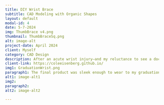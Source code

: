 ```yaml
---
title: DIY Wrist Brace
subtitle: CAD Modeling with Organic Shapes
layout: default
modal-id: 4
date: 5-7-2024
img: ThumbBrace v4.png
thumbnail: ThumbBraceSq.png
alt: image-alt
project-date: April 2024
client: Myself
category: CAD Design
description: After an acute wrist injury—and my reluctance to see a doctor—I decided to solve the problem on my own. Using the LiDAR on my cellphone as a scanner, I scanned my wrist and uploaded the shape into my CAD software. I quickly designed this brace, which I then 3D-printed. After two iterations, the device was comfortable enough to wear for days on end and took less than an hour to print.
client-link: https://coleeisenberg.github.io/
img1: GraduationWrist.png
paragraph1: The final product was sleek enough to wear to my graduation, sparing me some painful handshakes.
alt1: image-alt1
img2: 
paragraph2: 
alt2: image-alt2

---
```

